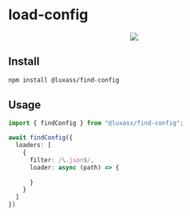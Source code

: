 # load-config

<p align="center">
  <a href="https://www.npmjs.com/package/@luxass/find-config"><img src="https://img.shields.io/npm/v/@luxass/find-config?style=for-the-badge&color=3FA7D6&label="></a>
<p>

## Install
```bash
npm install @luxass/find-config
```

## Usage

```ts
import { findConfig } from "@luxass/find-config";

await findConfig({
  loaders: [
    {
      filter: /\.json$/,
      loader: async (path) => {
        
      }
    }
  ]
})

```
